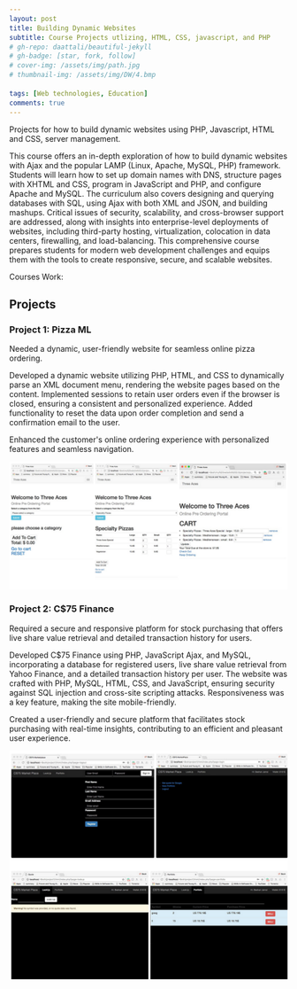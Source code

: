 ```yaml
---
layout: post
title: Building Dynamic Websites
subtitle: Course Projects utlizing, HTML, CSS, javascript, and PHP
# gh-repo: daattali/beautiful-jekyll
# gh-badge: [star, fork, follow]
# cover-img: /assets/img/path.jpg
# thumbnail-img: /assets/img/DW/4.bmp

tags: [Web technologies, Education]
comments: true
---
```

Projects for how to build dynamic websites using PHP, Javascript, HTML and CSS, server management.

This course offers an in-depth exploration of how to build dynamic websites with Ajax and the popular LAMP (Linux, Apache, MySQL, PHP) framework. Students will learn how to set up domain names with DNS, structure pages with XHTML and CSS, program in JavaScript and PHP, and configure Apache and MySQL. The curriculum also covers designing and querying databases with SQL, using Ajax with both XML and JSON, and building mashups. Critical issues of security, scalability, and cross-browser support are addressed, along with insights into enterprise-level deployments of websites, including third-party hosting, virtualization, colocation in data centers, firewalling, and load-balancing. This comprehensive course prepares students for modern web development challenges and equips them with the tools to create responsive, secure, and scalable websites.

Courses Work:

<!-- header -->
## Projects

### Project 1: Pizza ML

Needed a dynamic, user-friendly website for seamless online pizza ordering.

Developed a dynamic website utilizing PHP, HTML, and CSS to dynamically parse an XML document menu, rendering the website pages based on the content. Implemented sessions to retain user orders even if the browser is closed, ensuring a consistent and personalized experience. Added functionality to reset the data upon order completion and send a confirmation email to the user.

Enhanced the customer's online ordering experience with personalized features and seamless navigation.

![DW](/assets/img/DW/1.png)


### Project 2: C$75 Finance

Required a secure and responsive platform for stock purchasing that offers live share value retrieval and detailed transaction history for users.

Developed C$75 Finance using PHP, JavaScript Ajax, and MySQL, incorporating a database for registered users, live share value retrieval from Yahoo Finance, and a detailed transaction history per user. The website was crafted with PHP, MySQL, HTML, CSS, and JavaScript, ensuring security against SQL injection and cross-site scripting attacks. Responsiveness was a key feature, making the site mobile-friendly.

Created a user-friendly and secure platform that facilitates stock purchasing with real-time insights, contributing to an efficient and pleasant user experience.

![DW](/assets/img/DW/2.png)